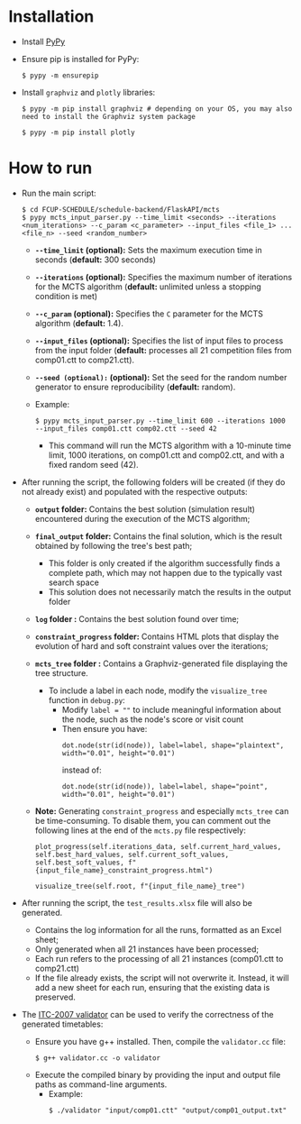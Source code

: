 # Installation

* Install [PyPy](https://pypy.org/download.html)

* Ensure pip is installed for PyPy:
    ```SHELL
    $ pypy -m ensurepip
    ```
    
* Install ``graphviz`` and ``plotly`` libraries:
    ```SHELL
    $ pypy -m pip install graphviz # depending on your OS, you may also need to install the Graphviz system package

    $ pypy -m pip install plotly
    ```

# How to run

* Run the main script:
    ```SHELL
    $ cd FCUP-SCHEDULE/schedule-backend/FlaskAPI/mcts
    $ pypy mcts_input_parser.py --time_limit <seconds> --iterations <num_iterations> --c_param <c_parameter> --input_files <file_1> ... <file_n> --seed <random_number>
    ```
    * **``--time_limit`` (optional):** Sets the maximum execution time in seconds (**default:** 300 seconds)

    * **``--iterations`` (optional):** Specifies the maximum number of iterations for the MCTS algorithm (**default:** unlimited unless a stopping condition is met)

    * **``--c_param`` (optional):** Specifies the ``C`` parameter for the MCTS algorithm (**default:** 1.4).

    * **``--input_files`` (optional):** Specifies the list of input files to process from the input folder (**default:** processes all 21 competition files from comp01.ctt to comp21.ctt).

    * **``--seed (optional):`` (optional):** Set the seed for the random number generator to ensure reproducibility (**default:** random).

    * Example:
        ```SHELL
        $ pypy mcts_input_parser.py --time_limit 600 --iterations 1000 --input_files comp01.ctt comp02.ctt --seed 42
        ```
        * This command will run the MCTS algorithm with a 10-minute time limit, 1000 iterations, on comp01.ctt and comp02.ctt, and with a fixed random seed (42).

* After running the script, the following folders will be created (if they do not already exist) and populated with the respective outputs:
    * **``output`` folder:** Contains the best solution (simulation result) encountered during the execution of the MCTS algorithm;

    * **``final_output`` folder:** Contains the final solution, which is the result obtained by following the tree's best path;
        * This folder is only created if the algorithm successfully finds a complete path, which may not happen due to the typically vast search space
        * This solution does not necessarily match the results in the output folder

    * **``log`` folder :** Contains the best solution found over time;

    * **``constraint_progress`` folder:** Contains HTML plots that display the evolution of hard and soft constraint values over the iterations;

    * **``mcts_tree`` folder :** Contains a Graphviz-generated file displaying the tree structure.
        * To include a label in each node, modify the ``visualize_tree`` function in ``debug.py``:      
            * Modify ``label = ""`` to include meaningful information about the node, such as the node's score or visit count
            * Then ensure you have: 
                ```PY 
                dot.node(str(id(node)), label=label, shape="plaintext", width="0.01", height="0.01")
                ```
                instead of:
                ```PY 
                dot.node(str(id(node)), label=label, shape="point", width="0.01", height="0.01")
                ```
    * **Note:** Generating ``constraint_progress`` and especially ``mcts_tree`` can be time-consuming. To disable them, you can comment out the following lines at the end of the ``mcts.py`` file respectively:
        ```PY
        plot_progress(self.iterations_data, self.current_hard_values, self.best_hard_values, self.current_soft_values, self.best_soft_values, f"{input_file_name}_constraint_progress.html")

        visualize_tree(self.root, f"{input_file_name}_tree")
        ```

* After running the script, the ``test_results.xlsx`` file will also be generated.
    * Contains the log information for all the runs, formatted as an Excel sheet;
    * Only generated when all 21 instances have been processed;
    * Each run refers to the processing of all 21 instances (comp01.ctt to comp21.ctt)
    * If the file already exists, the script will not overwrite it. Instead, it will add a new sheet for each run, ensuring that the existing data is preserved. 

* The [ITC-2007 validator](https://www.eeecs.qub.ac.uk/itc2007/curriculmcourse/course_curriculm_index_files/validation.htm) can be used to verify the correctness of the generated timetables:
    * Ensure you have g++ installed. Then, compile the ``validator.cc`` file:
        ```SHELL
        $ g++ validator.cc -o validator
        ```
    * Execute the compiled binary by providing the input and output file paths as command-line arguments. 
        * Example:
            ```SHELL
            $ ./validator "input/comp01.ctt" "output/comp01_output.txt"
            ```
